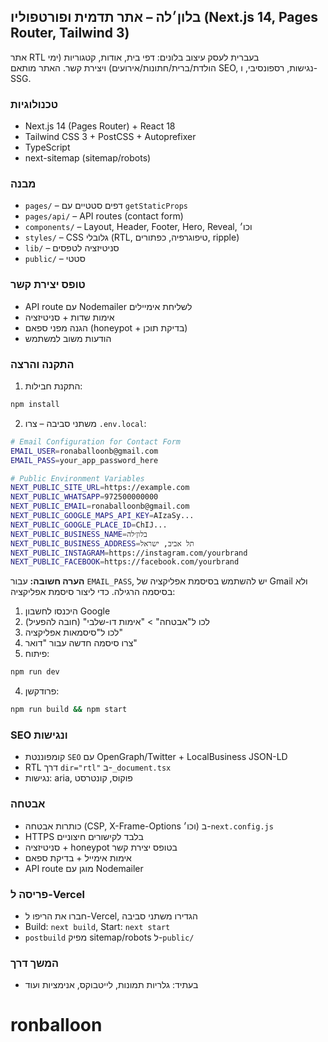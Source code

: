 ## בלון׳לה – אתר תדמית ופורטפוליו (Next.js 14, Pages Router, Tailwind 3)

אתר RTL בעברית לעסק עיצוב בלונים: דפי בית, אודות, קטגוריות (ימי הולדת/ברית/חתונות/אירועים) ויצירת קשר. האתר מותאם SEO, נגישות, רספונסיבי, ו-SSG.

### טכנולוגיות
- Next.js 14 (Pages Router) + React 18
- Tailwind CSS 3 + PostCSS + Autoprefixer
- TypeScript
- next-sitemap (sitemap/robots)

### מבנה
- `pages/` – דפים סטטיים עם `getStaticProps`
- `pages/api/` – API routes (contact form)
- `components/` – Layout, Header, Footer, Hero, Reveal, וכו׳
- `styles/` – CSS גלובלי (RTL, טיפוגרפיה, כפתורים, ripple)
- `lib/` – סניטיזציה לטפסים
- `public/` – סטטי

### טופס יצירת קשר
- API route עם Nodemailer לשליחת אימיילים
- אימות שדות + סניטיזציה
- הגנה מפני ספאם (honeypot + בדיקת תוכן)
- הודעות משוב למשתמש

### התקנה והרצה
1. התקנת חבילות:
```bash
npm install
```
2. משתני סביבה – צרו `.env.local`:
```bash
# Email Configuration for Contact Form
EMAIL_USER=ronaballoonb@gmail.com
EMAIL_PASS=your_app_password_here

# Public Environment Variables
NEXT_PUBLIC_SITE_URL=https://example.com
NEXT_PUBLIC_WHATSAPP=972500000000
NEXT_PUBLIC_EMAIL=ronaballoonb@gmail.com
NEXT_PUBLIC_GOOGLE_MAPS_API_KEY=AIzaSy...
NEXT_PUBLIC_GOOGLE_PLACE_ID=ChIJ...
NEXT_PUBLIC_BUSINESS_NAME=בלון׳לה
NEXT_PUBLIC_BUSINESS_ADDRESS=תל אביב, ישראל
NEXT_PUBLIC_INSTAGRAM=https://instagram.com/yourbrand
NEXT_PUBLIC_FACEBOOK=https://facebook.com/yourbrand
```

**הערה חשובה:** עבור `EMAIL_PASS`, יש להשתמש בסיסמת אפליקציה של Gmail ולא בסיסמה הרגילה. 
כדי ליצור סיסמת אפליקציה:
1. היכנסו לחשבון Google
2. לכו ל"אבטחה" > "אימות דו-שלבי" (חובה להפעיל)
3. לכו ל"סיסמאות אפליקציה"
4. צרו סיסמה חדשה עבור "דואר"
3. פיתוח:
```bash
npm run dev
```
4. פרודקשן:
```bash
npm run build && npm start
```

### SEO ונגישות
- קומפוננטת `SEO` עם OpenGraph/Twitter + LocalBusiness JSON-LD
- RTL דרך `dir="rtl"` ב-`_document.tsx`
- נגישות: aria, פוקוס, קונטרסט

### אבטחה
- כותרות אבטחה (CSP, X-Frame-Options וכו׳) ב-`next.config.js`
- HTTPS בלבד לקישורים חיצוניים
- סניטיזציה + honeypot בטופס יצירת קשר
- אימות אימייל + בדיקת ספאם
- API route מוגן עם Nodemailer

### פריסה ל-Vercel
- חברו את הריפו ל-Vercel, הגדירו משתני סביבה
- Build: `next build`, Start: `next start`
- `postbuild` מפיק sitemap/robots ל-`public/`

### המשך דרך
- בעתיד: גלריות תמונות, לייטבוקס, אנימציות ועוד


# ronballoon
